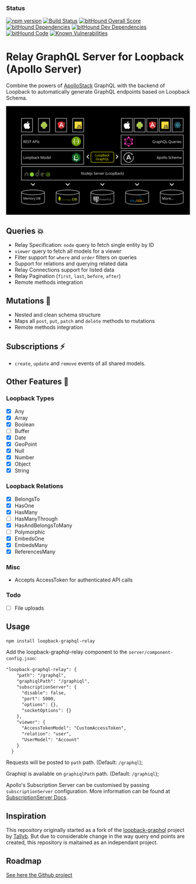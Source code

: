 
### Status
[![npm version](https://badge.fury.io/js/loopback-graphql-relay.svg)](https://badge.fury.io/js/loopback-graphql-relay) [![Build Status](https://travis-ci.org/BlueEastCode/loopback-graphql-relay.svg?branch=master)](https://travis-ci.org/BlueEastCode/loopback-graphql-relay) [![bitHound Overall Score](https://www.bithound.io/github/BlueEastCode/loopback-graphql-relay/badges/score.svg)](https://www.bithound.io/github/BlueEastCode/loopback-graphql-relay) [![bitHound Dependencies](https://www.bithound.io/github/BlueEastCode/loopback-graphql-relay/badges/dependencies.svg)](https://www.bithound.io/github/BlueEastCode/loopback-graphql-relay/develop/dependencies/npm) [![bitHound Dev Dependencies](https://www.bithound.io/github/BlueEastCode/loopback-graphql-relay/badges/devDependencies.svg)](https://www.bithound.io/github/BlueEastCode/loopback-graphql-relay/develop/dependencies/npm) [![bitHound Code](https://www.bithound.io/github/BlueEastCode/loopback-graphql-relay/badges/code.svg)](https://www.bithound.io/github/BlueEastCode/loopback-graphql-relay) [![Known Vulnerabilities](https://snyk.io/test/npm/loopback-graphql-relay/badge.svg)](https://snyk.io/test/npm/loopback-graphql-relay)

# Relay GraphQL Server for Loopback (Apollo Server)

Combine the powers of [ApolloStack](http://www.apollostack.com/) GraphQL with the backend of Loopback to automatically generate GraphQL endpoints based on Loopback Schema.

![Loopback Graphql](./resources/loopback-graphql.png?raw=true "LoopBack Apollo Architecture") 

## Queries 💥
- Relay Specification: `node` query to fetch single entity by ID
- `viewer` query to fetch all models for a viewer
- Filter support for `where` and `order` filters on queries
- Support for relations and querying related data
- Relay Connections support for listed data
- Relay Pagination (`first`, `last`, `before`, `after`)
- Remote methods integration

## Mutations 🎊
- Nested and clean schema structure
- Maps all `post`, `put`, `patch` and `delete` methods to mutations
- Remote methods integration

## Subscriptions ⚡️
- `create`, `update` and `remove` events of all shared models.

## Other Features 🎉
### Loopback Types
- [x] Any
- [x] Array
- [x] Boolean
- [ ] Buffer
- [x] Date
- [x] GeoPoint
- [x] Null
- [x] Number
- [x] Object
- [x] String

### Loopback Relations
- [x] BelongsTo
- [x] HasOne
- [x] HasMany
- [ ] HasManyThrough
- [x] HasAndBelongsToMany
- [ ] Polymorphic
- [x] EmbedsOne
- [x] EmbedsMany
- [x] ReferencesMany

### Misc
- Accepts AccessToken for authenticated API calls

### Todo
- [ ] File uploads


## Usage

```sh
npm install loopback-graphql-relay
```
Add the loopback-graphql-relay component to the `server/component-config.json`: 

```
"loopback-graphql-relay": {
    "path": "/graphql",
    "graphiqlPath": "/graphiql",
    "subscriptionServer": {
      "disable": false,
      "port": 5000,
      "options": {},
      "socketOptions": {}
    },
    "viewer": {
      "AccessTokenModel": "CustomAccessToken",
      "relation": "user",
      "UserModel": "Account"
    }
  }
```

Requests will be posted to `path` path. (Default: `/graphql`);

Graphiql is available on `graphiqlPath` path. (Default: `/graphiql`);

Apollo's Subscription Server can be customised by passing `subscriptionServer` configuration. More information can be found at [SubscriptionServer Docs](https://github.com/apollographql/subscriptions-transport-ws#subscriptionserver).

## Inspiration
This repository originally started as a fork of the [loopback-graphql](https://github.com/Tallyb/loopback-graphql) project by [Tallyb](https://github.com/Tallyb). But due to considerable change in the way query end points are created, this repository is maitained as an independant project.

## Roadmap
[See here the Github project](https://github.com/BlueEastCode/loopback-graphql-relay/projects)

